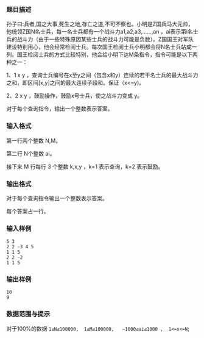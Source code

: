 ### 题目描述

孙子曰:兵者,国之大事,死生之地,存亡之道,不可不察也。小明是Z国兵马大元帅，他统领Z国N名士兵，每一名士兵都有一个战斗力a1,a2,a3,……,an ，ai表示第i名士兵的战斗力（由于一些特殊原因某些士兵的战斗力可能是负数）。Z国国王对军队建设特别用心，他会经常检阅士兵。每次国王检阅士兵小明都会将N名士兵站成一列。国王检阅士兵的方式比较特别，他会给小明下达M条指令，指令可能是以下两种之一：

1、1 x y ，查询士兵编号在x至y之间（包含x和y）连续的若干名士兵的最大战斗力之和，即区间[x,y]之间的最大连续子段和。保证（x<=y)。

2、2 x y ，鼓励操作，鼓励x号士兵，使之战斗力变成 y。

对于每个查询指令，输出一个整数表示答案。

### 输入格式

第一行两个整数 N,M。

第二行 N个整数 ai。

接下来 M 行每行 3 个整数 k,x,y ，k=1 表示查询，k=2 表示鼓励。

### 输出格式

对于每个查询指令输出一个整数表示答案。

每个答案占一行。

### 输入样例
```plaintext
5 3
2 2 -3 4 5
1 1 5
2 2 -2
1 1 5
```

### 输出样例
```plaintext
10
9
```

### 数据范围与提示

对于100%的数据 `1≤N≤100000,  1≤M≤100000,   −1000≤ai≤1000 ,  1<=x<=N`;
